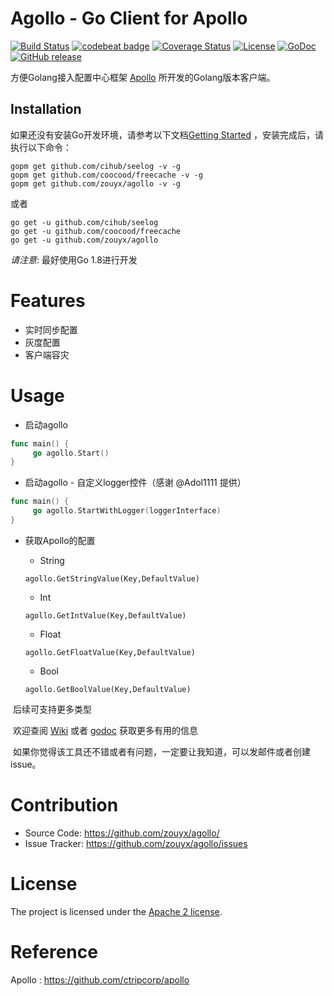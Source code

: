 Agollo - Go Client for Apollo
================

[![Build Status](https://travis-ci.org/zouyx/agollo.svg?branch=master)](https://travis-ci.org/zouyx/agollo)
[![codebeat badge](https://codebeat.co/badges/bc2009d6-84f1-4f11-803e-fc571a12a1c0)](https://codebeat.co/projects/github-com-zouyx-agollo-master)
[![Coverage Status](https://coveralls.io/repos/github/zouyx/agollo/badge.svg?branch=master)](https://coveralls.io/github/zouyx/agollo?branch=master)
[![License](https://img.shields.io/badge/License-Apache%202.0-blue.svg)](https://opensource.org/licenses/Apache-2.0)
[![GoDoc](http://godoc.org/github.com/zouyx/agollo?status.svg)](http://godoc.org/github.com/zouyx/agollo)
[![GitHub release](https://img.shields.io/github/release/zouyx/agollo.svg)](https://github.com/zouyx/agollo/releases)

方便Golang接入配置中心框架 [Apollo](https://github.com/ctripcorp/apollo) 所开发的Golang版本客户端。

Installation
------------

如果还没有安装Go开发环境，请参考以下文档[Getting Started](http://golang.org/doc/install.html) ，安装完成后，请执行以下命令：

``` shell
gopm get github.com/cihub/seelog -v -g
gopm get github.com/coocood/freecache -v -g
gopm get github.com/zouyx/agollo -v -g
```

或者

``` shell
go get -u github.com/cihub/seelog
go get -u github.com/coocood/freecache
go get -u github.com/zouyx/agollo
```


*请注意*: 最好使用Go 1.8进行开发

# Features
* 实时同步配置
* 灰度配置
* 客户端容灾

# Usage

- 启动agollo

``` go
func main() {
	 go agollo.Start()
}
```

- 启动agollo - 自定义logger控件（感谢 @Adol1111 提供）

``` go
func main() {
	 go agollo.StartWithLogger(loggerInterface)
}
```

- 获取Apollo的配置
  - String
  
  ```
  agollo.GetStringValue(Key,DefaultValue)
  ```
  - Int
  
  ```
  agollo.GetIntValue(Key,DefaultValue)
  ```

  - Float
  
  ```
  agollo.GetFloatValue(Key,DefaultValue)
  ```

  - Bool
  
  ```
  agollo.GetBoolValue(Key,DefaultValue)
  ```
  
  后续可支持更多类型
 
  欢迎查阅 [Wiki](https://github.com/zouyx/agollo/wiki) 或者 [godoc](http://godoc.org/github.com/zouyx/agollo) 获取更多有用的信息
  
  如果你觉得该工具还不错或者有问题，一定要让我知道，可以发邮件或者创建issue。

# Contribution
  * Source Code: https://github.com/zouyx/agollo/
  * Issue Tracker: https://github.com/zouyx/agollo/issues
  
# License
The project is licensed under the [Apache 2 license](https://github.com/zouyx/agollo/blob/master/LICENSE).

# Reference
Apollo : https://github.com/ctripcorp/apollo
